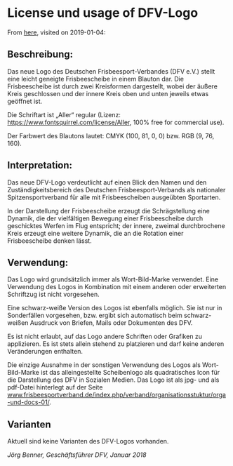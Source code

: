 # License und usage of DFV-Logo

From [here](http://www.frisbeesportverband.de/wp-content/uploads/2014/09/DFV-Logo_CI_Januar2018.pdf), visited on 2019-01-04:

## Beschreibung:
Das neue Logo des Deutschen Frisbeesport-Verbandes (DFV e.V.) stellt eine leicht geneigte Frisbeescheibe in einem Blauton dar. Die Frisbeescheibe ist durch zwei Kreisformen dargestellt, wobei der äußere Kreis geschlossen und der innere Kreis oben und unten jeweils etwas geöffnet ist.

Die Schriftart ist „Aller“ regular (Lizenz: https://www.fontsquirrel.com/license/Aller, 100% free for commercial use).

Der Farbwert des Blautons lautet: CMYK (100, 81, 0, 0) bzw. RGB (9, 76, 160).

## Interpretation:
Das neue DFV-Logo verdeutlicht auf einen Blick den Namen und den Zuständigkeitsbereich des Deutschen Frisbeesport-Verbands als nationaler Spitzensportverband für alle mit Frisbeescheiben ausgeübten Sportarten.

In der Darstellung der Frisbeescheibe erzeugt die Schrägstellung eine Dynamik, die der vielfältigen Bewegung einer Frisbeescheibe durch geschicktes Werfen im Flug entspricht; der innere, zweimal durchbrochene Kreis erzeugt eine weitere Dynamik, die an die Rotation einer Frisbeescheibe denken lässt.

## Verwendung:
Das Logo wird grundsätzlich immer als Wort-Bild-Marke verwendet. Eine Verwendung des Logos in Kombination mit einem anderen oder erweiterten Schriftzug ist nicht vorgesehen.

Eine schwarz-weiße Version des Logos ist ebenfalls möglich. Sie ist nur in Sonderfällen vorgesehen, bzw. ergibt sich automatisch beim schwarz-weißen Ausdruck von Briefen, Mails oder Dokumenten des DFV.

Es ist nicht erlaubt, auf das Logo andere Schriften oder Grafiken zu applizieren. Es ist stets allein stehend zu platzieren und darf keine anderen Veränderungen enthalten.

Die einzige Ausnahme in der sonstigen Verwendung des Logos als Wort-Bild-Marke ist das alleingestellte Scheibenlogo als quadratisches Icon für die Darstellung des DFV in Sozialen Medien. Das Logo ist als jpg- und als pdf-Datei hinterlegt auf der Seite www.frisbeesportverband.de/index.php/verband/organisationsstuktur/orga-und-docs-01/.

## Varianten
Aktuell sind keine Varianten des DFV-Logos vorhanden.

*Jörg Benner, Geschäftsführer DFV, Januar 2018*